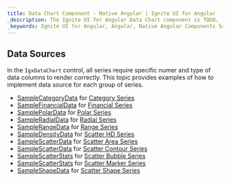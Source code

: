 ```yaml
---
title: Data Chart Component - Native Angular | Ignite UI for Angular
_description: The Ignite UI for Angular Data Chart component is TODO.
_keywords: Ignite UI for Angular, Angular, Native Angular Components Suite, Native Angular Controls, Native Angular Components, Native Angular Components Library, Angular Chart, Angular Chart Control, Angular Chart Example, Angular Chart Component, Angular Data Chart
---
```


## Data Sources

In the `IgxDataChart` control, all series require specific numer and type of data columns to render correctly. This topic provides examples of how to implement data source for each group of series.

-   [SampleCategoryData](datachart_data_sources_category.md) for [Category Series](datachart_series_types_category.md)
-   [SampleFinancialData](datachart_data_sources_financial.md) for [Financial Series](datachart_series_types_financial.md)
-   [SamplePolarData](datachart_data_sources_polar.md) for [Polar Series](datachart_series_types_polar.md)
-   [SampleRadialData](datachart_data_sources_radial.md) for [Radial Series](datachart_series_types_radial.md)
-   [SampleRangeData](datachart_data_sources_range.md) for [Range Series](datachart_series_types_range.md)
-   [SampleDensityData](datachart_data_sources_density.md) for [Scatter HD Series](datachart_series_types_scatter_hd.md)
-   [SampleScatterData](datachart_data_sources_scatter.md) for [Scatter Area Series](datachart_series_types_scatter_contour.md)
-   [SampleScatterData](datachart_data_sources_scatter.md) for [Scatter Contour Series](datachart_series_types_scatter_contour.md)
-   [SampleScatterStats](datachart_data_sources_stats.md) for [Scatter Bubble Series](datachart_series_types_scatter_bubble.md)
-   [SampleScatterStats](datachart_data_sources_stats.md) for [Scatter Marker Series](datachart_series_types_scatter_marker.md)
-   [SampleShapeData](datachart_data_sources_shape.md) for [Scatter Shape Series](datachart_series_types_shape.md)
